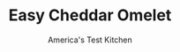 ---
layout: ../../layouts/MarkdownPostLayout.astro
title: Easy Cheddar Omelet
author: America's Test Kitchen
pubDate: 2023-03-15
description: "Our simple, no-fuss method takes the fear out of making omelets."
image_url: https://res.cloudinary.com/hksqkdlah/image/upload/ar_1:1,c_fill,dpr_2.0,f_auto,fl_lossy.progressive.strip_profile,g_faces:auto,q_auto:low,w_344/41117-stp-cheddar-cheese-omelet-78-1-1
tags: ["Main Courses","Eggs","Cheese"]
calories: 381
protein: 25
carbohydrates: 1
fats: 
fiber: 
ingredients: ["3 , large eggs","1/8 teaspoon, salt","1/8 teaspoon, pepper","1/2 tablespoon, unsalted butter","1 ounces, cheddar cheese, shredded (¼ cup)"]
serves: 1
time: "15 minutes"
instructions: ["Whisk eggs, salt, and pepper in bowl until eggs are thoroughly combined and mixture is pure yellow. Spray 10-inch nonstick skillet with vegetable oil spray.","Melt butter in skillet over medium-high heat, swirling to coat skillet bottom. When foaming subsides, add egg mixture and cook, gently stirring and scraping bottom of skillet with rubber spatula in circular motion until large curds begin to form and bare spots are visible on bottom of skillet, about 20 seconds.","Tilt skillet so uncooked eggs fill bare spots. Run spatula around edge of skillet and push cooked eggs down off sides. Let cook, undisturbed, until bottom of omelet is just set but top is still slightly wet, about 30 seconds.","Remove skillet from heat. Sprinkle cheddar over half of omelet. Cover and let sit until cheese has melted, about 1 minute. Fold unfilled half of omelet over filled half to create half-moon shape. Holding plate in 1 hand, tilt skillet to slide omelet onto plate. Serve."]
nutrition: ["234 mg Potassium","432 mg Phosphorus","278 mg Calcium","2 mg Iron","26 mg Magnesium","431 mg Sodium","2 mg Zinc","29 g Fat","9 g Monounsaturated","3 g Polyunsaturated","3 µg Vitamin D","602 mg Cholesterol","13 g Saturated","78 µg Folate (food)","2 µg Vitamin K","126 g Water","1 g Carbs","78 µg Folate equivalent (total)","25 g Protein","1 mg Vitamin E","1 µg Vitamin B12","362 µg Vitamin A","381 kcal Energy","381 calories"]
notes: "Spraying the skillet with vegetable oil spray adds an extra layer of insurance to prevent your omelet from sticking."
---